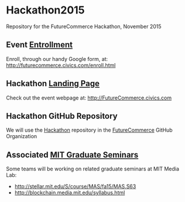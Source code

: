 # Hackathon2015
Repository for the FutureCommerce Hackathon, November 2015

## Event [Entrollment](http://futurecommerce.civics.com/enroll.html)
Enroll, through our handy Google form, at: http://futurecommerce.civics.com/enroll.html

## Hackathon [Landing Page](http://FutureCommerce.civics.com)
Check out the event webpage at: http://FutureCommerce.civics.com 

## Hackathon GitHub Repository
We will use the [Hackathon](https://github.com/FutureCommerce/Hackathon) repository in the [FutureCommerce](https://github.com/FutureCommerce) GitHub Organization  

## Associated [MIT Graduate Seminars](http://stellar.mit.edu/S/course/MAS/fa15/MAS.S63)
Some teams will be working on related graduate seminars at MIT Media Lab: 
* http://stellar.mit.edu/S/course/MAS/fa15/MAS.S63 
* http://blockchain.media.mit.edu/syllabus.html

